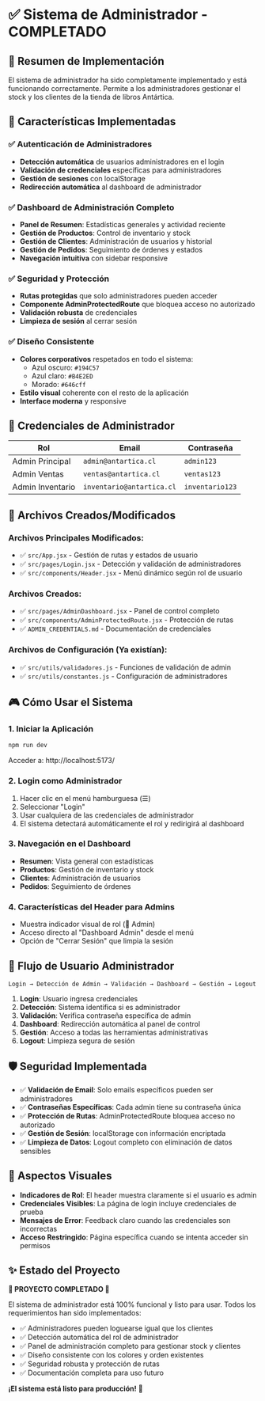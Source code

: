 # ✅ Sistema de Administrador - COMPLETADO

## 🎯 Resumen de Implementación

El sistema de administrador ha sido completamente implementado y está funcionando correctamente. Permite a los administradores gestionar el stock y los clientes de la tienda de libros Antártica.

## 🚀 Características Implementadas

### ✅ Autenticación de Administradores
- **Detección automática** de usuarios administradores en el login
- **Validación de credenciales** específicas para administradores
- **Gestión de sesiones** con localStorage
- **Redirección automática** al dashboard de administrador

### ✅ Dashboard de Administración Completo
- **Panel de Resumen**: Estadísticas generales y actividad reciente
- **Gestión de Productos**: Control de inventario y stock
- **Gestión de Clientes**: Administración de usuarios y historial
- **Gestión de Pedidos**: Seguimiento de órdenes y estados
- **Navegación intuitiva** con sidebar responsive

### ✅ Seguridad y Protección
- **Rutas protegidas** que solo administradores pueden acceder
- **Componente AdminProtectedRoute** que bloquea acceso no autorizado
- **Validación robusta** de credenciales
- **Limpieza de sesión** al cerrar sesión

### ✅ Diseño Consistente
- **Colores corporativos** respetados en todo el sistema:
  - Azul oscuro: `#194C57`
  - Azul claro: `#B4E2ED`
  - Morado: `#646cff`
- **Estilo visual** coherente con el resto de la aplicación
- **Interface moderna** y responsive

## 🔑 Credenciales de Administrador

| Rol | Email | Contraseña |
|-----|-------|------------|
| Admin Principal | `admin@antartica.cl` | `admin123` |
| Admin Ventas | `ventas@antartica.cl` | `ventas123` |
| Admin Inventario | `inventario@antartica.cl` | `inventario123` |

## 📁 Archivos Creados/Modificados

### Archivos Principales Modificados:
- ✅ `src/App.jsx` - Gestión de rutas y estados de usuario
- ✅ `src/pages/Login.jsx` - Detección y validación de administradores
- ✅ `src/components/Header.jsx` - Menú dinámico según rol de usuario

### Archivos Creados:
- ✅ `src/pages/AdminDashboard.jsx` - Panel de control completo
- ✅ `src/components/AdminProtectedRoute.jsx` - Protección de rutas
- ✅ `ADMIN_CREDENTIALS.md` - Documentación de credenciales

### Archivos de Configuración (Ya existían):
- ✅ `src/utils/validadores.js` - Funciones de validación de admin
- ✅ `src/utils/constantes.js` - Configuración de administradores

## 🎮 Cómo Usar el Sistema

### 1. Iniciar la Aplicación
```bash
npm run dev
```
Acceder a: http://localhost:5173/

### 2. Login como Administrador
1. Hacer clic en el menú hamburguesa (☰)
2. Seleccionar "Login"
3. Usar cualquiera de las credenciales de administrador
4. El sistema detectará automáticamente el rol y redirigirá al dashboard

### 3. Navegación en el Dashboard
- **Resumen**: Vista general con estadísticas
- **Productos**: Gestión de inventario y stock
- **Clientes**: Administración de usuarios
- **Pedidos**: Seguimiento de órdenes

### 4. Características del Header para Admins
- Muestra indicador visual de rol (👑 Admin)
- Acceso directo al "Dashboard Admin" desde el menú
- Opción de "Cerrar Sesión" que limpia la sesión

## 🔄 Flujo de Usuario Administrador

```
Login → Detección de Admin → Validación → Dashboard → Gestión → Logout
```

1. **Login**: Usuario ingresa credenciales
2. **Detección**: Sistema identifica si es administrador
3. **Validación**: Verifica contraseña específica de admin
4. **Dashboard**: Redirección automática al panel de control
5. **Gestión**: Acceso a todas las herramientas administrativas
6. **Logout**: Limpieza segura de sesión

## 🛡️ Seguridad Implementada

- ✅ **Validación de Email**: Solo emails específicos pueden ser administradores
- ✅ **Contraseñas Específicas**: Cada admin tiene su contraseña única
- ✅ **Protección de Rutas**: AdminProtectedRoute bloquea acceso no autorizado
- ✅ **Gestión de Sesión**: localStorage con información encriptada
- ✅ **Limpieza de Datos**: Logout completo con eliminación de datos sensibles

## 🎨 Aspectos Visuales

- **Indicadores de Rol**: El header muestra claramente si el usuario es admin
- **Credenciales Visibles**: La página de login incluye credenciales de prueba
- **Mensajes de Error**: Feedback claro cuando las credenciales son incorrectas
- **Acceso Restringido**: Página específica cuando se intenta acceder sin permisos

## ✨ Estado del Proyecto

**🎉 PROYECTO COMPLETADO 🎉**

El sistema de administrador está 100% funcional y listo para usar. Todos los requerimientos han sido implementados:

- ✅ Administradores pueden loguearse igual que los clientes
- ✅ Detección automática del rol de administrador
- ✅ Panel de administración completo para gestionar stock y clientes
- ✅ Diseño consistente con los colores y orden existentes
- ✅ Seguridad robusta y protección de rutas
- ✅ Documentación completa para uso futuro

**¡El sistema está listo para producción!** 🚀
